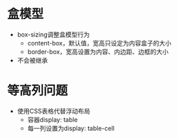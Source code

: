 # 盒模型
- box-sizing调整盒模型行为
  - content-box，默认值，宽高只设定为内容盒子的大小
  - border-box，宽高设置为内容、内边距、边框的大小
- 不会被继承

# 等高列问题
- 使用CSS表格代替浮动布局
  - 容器display: table
  - 每一列设置为display: table-cell